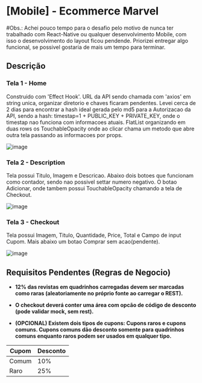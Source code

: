# [Mobile] - Ecommerce Marvel 
#Obs.: Achei pouco tempo para o desafio pelo motivo de nunca ter trabalhado com React-Native ou qualquer desenvolvimento Mobile, com isso o desenvolvimento do layout ficou pendende. Priorizei entregar algo funcional, se possivel gostaria de mais um tempo para terminar.

## Descrição 
### Tela 1 - Home
Construido com 'Effect Hook'.
URL da API sendo chamada com 'axios' em string unica, organizar diretorio e chaves ficaram pendentes.
Levei cerca de 2 dias para encontrar a hash ideal gerada pelo md5 para a Autorizacao da API, sendo a hash: timestap=1 + PUBLIC_KEY + PRIVATE_KEY, onde o timestap nao funciona com informacoes atuais.
FlatList organizando em duas rows os TouchableOpacity onde ao clicar chama um metodo que abre outra tela passando as informacoes por props.

![image](https://user-images.githubusercontent.com/17026031/132622280-d1b2d6ce-a4bd-496e-a6de-1492eae0e146.png)

### Tela 2 - Description
Tela possui Titulo, Imagem e Descricao.
Abaixo dois botoes que funcionam como contador, sendo nao possivel settar numero negativo.
O botao Adicionar, onde tambem possui TouchableOpacity chamando a tela de Checkout.

![image](https://user-images.githubusercontent.com/17026031/132622344-b965dbb3-78a8-40eb-b378-14ec33c21c16.png)

### Tela 3 - Checkout
Tela possui Imagem, Titulo, Quantidade, Price, Total e Campo de input Cupom.
Mais abaixo um botao Comprar sem acao(pendente).

![image](https://user-images.githubusercontent.com/17026031/132622460-867d9936-5e3c-4dfb-a27a-011d62421cff.png)

## Requisitos Pendentes (Regras de Negocio)

* **12% das revistas em quadrinhos carregadas devem ser marcadas como raras (aleatoriamente no próprio fonte ao carregar o REST).**

* **O checkout deverá conter uma área com opcão de código de desconto (pode validar mock, sem rest).**

* **(OPCIONAL) Existem dois tipos de cupons: Cupons raros e cupons comuns. Cupons comuns dão desconto somente para quadrinhos comuns enquanto raros podem ser usados em qualquer tipo.**

 | Cupom| Desconto|
 |-----------|----------|
 | Comum | 10% |
 | Raro | 25% |

